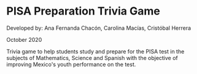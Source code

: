 # PISA Preparation Trivia Game

Developed by: Ana Fernanda Chacón, Carolina Macías, Cristóbal Herrera

October 2020

Trivia game to help students study and prepare for the PISA test in the subjects of Mathematics, Science and Spanish with the objective of improving Mexico's youth performance on the test.
